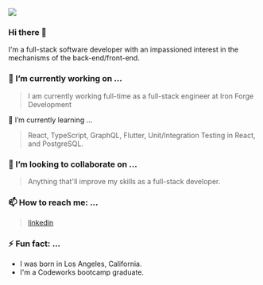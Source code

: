 ![](https://github.com/ninjarogue/banner.png)

### Hi there 👋

I'm a full-stack software developer with an impassioned interest in the mechanisms of the back-end/front-end.
<!--
**ninjarogue/ninjarogue** is a ✨ _special_ ✨ repository because its `README.md` (this file) appears on your GitHub profile.
-->

### 🔭 I’m currently working on ...
 
> I am currently working full-time as a full-stack engineer at Iron Forge Development

🌱 I’m currently learning ...

> React, TypeScript, GraphQL, Flutter, Unit/Integration Testing in React, and PostgreSQL.

### 👯 I’m looking to collaborate on ...

> Anything that'll improve my skills as a full-stack developer.
<!--
- 🤔 I’m looking for help with ...
- 💬 Ask me about ...
-->
### 📫 How to reach me: ...

> [linkedin](www.linkedin.com/in/aric-jiang)

### ⚡ Fun fact: ...

- I was born in Los Angeles, California.
- I'm a Codeworks bootcamp graduate. 


